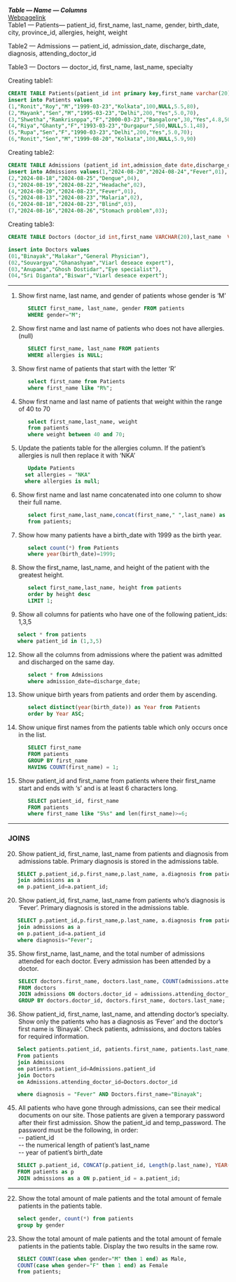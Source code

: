 ***Table — Name — Columns*** <br>
[Webpagelink](https://vaibhavkpatel.medium.com/sql-preparation-for-interviews-6b5b6bfec002) <br>
Table1 — Patients— patient_id, first_name, last_name, gender, birth_date, city, province_id, allergies, height, weight

Table2 — Admissions — patient_id, admission_date, discharge_date, diagnosis, attending_doctor_id

Table3 — Doctors — doctor_id, first_name, last_name, specialty

Creating table1:
```sql
CREATE TABLE Patients(patient_id int primary key,first_name varchar(20),last_name  varchar(20),gender char,birth_date date,city varchar(20),province_id int,allergies varchar(20),height float,weight float)
insert into Patients values
(1,"Ronit","Roy","M","1999-03-23","Kolkata",100,NULL,5.5,80),
(2,"Mayank","Sen","M","1995-03-23","Delhi",200,"Yes",5.0,70),
(3,"Shwetha","Ramkrisnppa","F","2000-03-23","Bangalore",30,"Yes",4.8,50),
(4,"Riya","Ghanty","F","1993-03-23","Durgapur",500,NULL,5.1,48),
(5,"Rupa","Sen","F","1990-03-23","Delhi",200,"Yes",5.0,70);
(6,"Ronit","Sen","M","1999-08-20","Kolkata",100,NULL,5.9,90)
```
Creating table2:
```sql
CREATE TABLE Admissions (patient_id int,admission_date date,discharge_date date, diagnosis varchar(20),attending_doctor_id int);
insert into Admissions values(1,"2024-08-20","2024-08-24","Fever",01),
(2,"2024-08-18","2024-08-25","Dengue",04),
(3,"2024-08-19","2024-08-22","Headache",02),
(4,"2024-08-20","2024-08-23","Fever",01),
(5,"2024-08-13","2024-08-23","Malaria",02),
(6,"2024-08-18","2024-08-23","Blind",03),
(7,"2024-08-16","2024-08-26","Stomach problem",03);
```
Creating table3:
```sql
CREATE TABLE Doctors (doctor_id int,first_name VARCHAR(20),last_name  VARCHAR(20),specialty   VARCHAR(20));

insert into Doctors values
(01,"Binayak","Malakar","General Physician"),
(02,"Souvargya","Ghanashyam","Viarl deseace expert"),
(03,"Anupama","Ghosh Dostidar","Eye specialist"),
(04,"Sri Diganta","Biswar","Viarl deseace expert");
```
-----------------------------------
1. Show first name, last name, and gender of patients whose gender is ‘M’
   ```sql
      SELECT first_name, last_name, gender FROM patients 
      WHERE gender="M";
   ```
2. Show first name and last name of patients who does not have allergies. (null)
   ```sql
      SELECT first_name, last_name FROM patients
      WHERE allergies is NULL;
   ```
3. Show first name of patients that start with the letter ‘R’
   ```sql
      select first_name from Patients
      where first_name like "R%";
   ```
4. Show first name and last name of patients that weight within the range of 40 to 70
   ```sql
      select first_name,last_name, weight
      from patients 
      where weight between 40 and 70;
   ```
5. Update the patients table for the allergies column. If the patient’s allergies is null then replace it with ‘NKA’
   ```sql
      Update Patients
     set allergies = "NKA"
     where allergies is null;
   ```
6. Show first name and last name concatenated into one column to show their full name.
   ```sql
      select first_name,last_name,concat(first_name," ",last_name) as full_name
      from patients;
   ```
8. Show how many patients have a birth_date with 1999 as the birth year.
   ```sql
      select count(*) from Patients
      where year(birth_date)=1999;
   ```
9. Show the first_name, last_name, and height of the patient with the greatest height.
    ```sql
       select first_name,last_name, height from patients 
       order by height desc
       LIMIT 1;
    ```
10. Show all columns for patients who have one of the following patient_ids:
1,3,5
   ```sql
      select * from patients
      where patient_id in (1,3,5)
   ```
12. Show all the columns from admissions where the patient was admitted and discharged on the same day.
    ```sql
       select * from Admissions
       where admission_date=discharge_date;
    ```
17. Show unique birth years from patients and order them by ascending.
    ```sql
       select distinct(year(birth_date)) as Year from Patients
       order by Year ASC;
    ```
18. Show unique first names from the patients table which only occurs once in the list.
    ```sql
       SELECT first_name
       FROM patients
       GROUP BY first_name
       HAVING COUNT(first_name) = 1;
    ```
19. Show patient_id and first_name from patients where their first_name start and ends with ‘s’ and is at least 6 characters long.
    ```sql
       SELECT patient_id, first_name
       FROM patients
       where first_name like "S%s" and len(first_name)>=6;
    ```
--------------
### JOINS

20. Show patient_id, first_name, last_name from patients and diagnosis from admissions table. Primary diagnosis is stored in the admissions table.
```sql
   SELECT p.patient_id,p.first_name,p.last_name, a.diagnosis from patients as p
   join admissions as a
   on p.patient_id=a.patient_id;
```
20. Show patient_id, first_name, last_name from patients who’s diagnosis is ‘Fever’. Primary diagnosis is stored in the admissions table.
```sql
   SELECT p.patient_id,p.first_name,p.last_name, a.diagnosis from patients as p
   join admissions as a
   on p.patient_id=a.patient_id
   where diagnosis="Fever";
```
35. Show first_name, last_name, and the total number of admissions attended for each doctor. Every admission has been attended by a doctor.
    ```sql
    SELECT doctors.first_name, doctors.last_name, COUNT(admissions.attending_doctor_id) AS admission_count
    FROM doctors
    JOIN admissions ON doctors.doctor_id = admissions.attending_doctor_id
    GROUP BY doctors.doctor_id, doctors.first_name, doctors.last_name;
    ```
44. Show patient_id, first_name, last_name, and attending doctor’s specialty. Show only the patients who has a diagnosis as ‘Fever’ and the doctor’s first name is ‘Binayak’. Check patients, admissions, and doctors tables for required information.
```sql
   Select patients.patient_id, patients.first_name, patients.last_name, Doctors.specialty
   From patients
   join Admissions
   on patients.patient_id=Admissions.patient_id
   join Doctors
   on Admissions.attending_doctor_id=Doctors.doctor_id

   where diagnosis = "Fever" AND Doctors.first_name="Binayak";
```
45. All patients who have gone through admissions, can see their medical documents on our site. Those patients are given a temporary password after their first admission. Show the patient_id and temp_password. The password must be the following, in order:<br>
 -- patient_id <br>
 -- the numerical length of patient’s last_name <br>
 -- year of patient’s birth_date <br>
```sql
   SELECT p.patient_id, CONCAT(p.patient_id, Length(p.last_name), YEAR(p.birth_date)) AS temp_password
   FROM patients as p
   JOIN admissions as a ON p.patient_id = a.patient_id;
```
------------------------------
22. Show the total amount of male patients and the total amount of female patients in the patients table.
```sql
   select gender, count(*) from patients
   group by gender
```
23. Show the total amount of male patients and the total amount of female patients in the patients table.
    Display the two results in the same row.
```sql
   SELECT COUNT(case when gender="M" then 1 end) as Male,
   COUNT(case when gender="F" then 1 end) as Female
   from patients;
```










